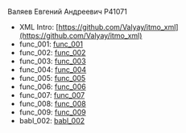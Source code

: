 Валяев Евгений Андреевич P41071

- XML Intro: [https://github.com/Valyay/itmo_xml](https://github.com/Valyay/itmo_xml)
- func_001: [func_001](https://github.com/Valyay/Valyay.github.io/blob/master/func_001.js)
- func_002: [func_002](https://github.com/Valyay/Valyay.github.io/blob/master/func_002.js)
- func_003: [func_003](https://kodaktor.ru/func_b8e3a)
- func_004: [func_004](https://kodaktor.ru/func_10da7)
- func_005: [func_005](https://kodaktor.ru/func_9eb80)
- func_006: [func_006](https://kodaktor.ru/func_b60c6)
- func_007: [func_007](https://kodaktor.ru/func_192fe)
- func_008: [func_008](https://kodaktor.ru/func_09bab)
- func_009: [func_009](https://kodaktor.ru/func_6453d)
- babl_002: [babl_002](https://kodaktor.ru/bind02032018_1ccf9)
